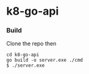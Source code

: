 # k8-go-api

### Build

Clone the repo then

```
cd k8-go-api
go build -o server.exe ./cmd
$ ./server.exe
```
